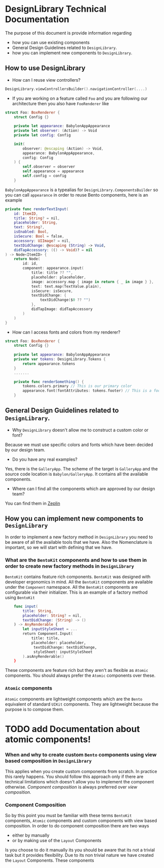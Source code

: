 # DesignLibrary Technical Documentation

The purpose of this document is provide information regarding

- how you can use existing components
- General Design Guidelines related to `DesignLibrary`.
- how you can implement new components to `DesignLibrary`.

## How to use DesignLibrary

- How can I reuse view controllers?

```swift
DesignLibrary.viewControllersBuilder().navigationController(....)
```

- If you are working on a feature called `Foo` and you are following our architecture then you also have `FooRenderer` like 

```swift
struct Foo: BoxRenderer {
    struct Config {}
   
    private let appearance: BabylonAppAppearance
    private let observer: (Action) -> Void
    private let config: Config

    init(
        observer: @escaping (Action) -> Void,
        appearance: BabylonAppAppearance,
        config: Config
    ) {
        self.observer = observer
        self.appearance = appearance
        self.config = config
    }
```

`BabylonAppAppearance` is a typealias for `DesignLibrary.ComponentsBuilder` so you can call `appearance` in order to reuse Bento components, here is an example

```swift
private func renderTextInput(
    id: ItemID,
    title: String? = nil,
    placeholder: String,
    text: String?,
    isEnabled: Bool,
    isSecure: Bool = false,
    accessory: UIImage? = nil,
    textDidChange: @escaping (String) -> Void,
    didTapAccessory: (() -> Void)? = nil
) -> Node<ItemID> {
    return Node(
        id: id,
        component: appearance.input(
            title: title ?? "",
            placeholder: placeholder,
            image: accessory.map { image in return { _ in image } },
            text: text.map(TextValue.plain),
            isSecure: isSecure,
            textDidChange: {
                textDidChange($0 ?? "")
            },
            didTapImage: didTapAccessory
        )
    )
}
```

- How can I access fonts and colors from my renderer? 

```swift
struct Foo: BoxRenderer {
    struct Config {}
   
    private let appearance: BabylonAppAppearance
    private var tokens: DesignLibrary.Tokens { 
        return appearance.tokens
    }
    .......

    private func renderSomething() {
        tokens.colors.primary // This is our primary color
        appearance.font(fontAttributes: tokens.footer) // This is a footer
    }

```

## General Design Guidelines related to `DesignLibrary`.

-  Why `DesignLibrary` doesn't allow me to construct a custom color or font?

Because we must use specific colors and fonts which have been decided by our design team.

- Do you have any real examples?

Yes, there is the `GalleryApp`. The scheme of the target is `GalleryApp` and the source
code location is `Babylon/GalleryApp`. It contains all the available components. 

- Where can I find all the components which are approved by our design team?

 You can find them in [Zeplin](https://zpl.io/2ZL1odJ)


## How you can implement new components to `DesignLibrary`

In order to implement a new factory method in `DesignLibrary` you need to 
be aware of all the available tools that we have.
Also the Nomenclature is important, so we will start with defining that we have.

### What are the `BentoKit` components and how to use them in order to create new factory methods in `DesignLibrary`

`BentoKit` contains feature rich components. `BentoKit` was designed with developer ergonomics in
mind. All the `BentoKit` components are available under the `Component` namespace.
All the `BentoKit` components are configurable via their initializer.
This is an example of a factory method using `BentoKit`

```swift
    func input(      
        title: String,
        placeholder: String? = nil,
        textDidChange: (String) -> ()
    ) -> AnyRenderable {
        let inputStyleSheet = ...
        return Component.Input(
            title: title, 
            placeholder: placeholder,
             textDidChange: textDidChange, 
             styleSheet: inputStyleSheet
        ).asAnyRenderable()
    }
```

These components are feature rich but they aren't as flexible as `Atomic` components.
You should always prefer the `Atomic` components over these.

### `Atomic` components

`Atomic` components are lightweight components which are the `Bento` equivalent of standard `UIKit` components.
They are lightweight because the purpose is to compose them.

# TODO add Documentation about atomic components!

### When and why to create custom  `Bento` components using view based composition in `DesignLibrary`

This applies when you create custom components from scratch. In practice this rarely happens. 
You should follow this approach only if there are technical limitations which doesn't allow you to implement the component otherwise.
*Component composition* is always preferred over *view composition*.

### Component Composition
So by this point you must be familiar with these terms `BentoKit` components, `Atomic` components and custom components with view based composition.
In order to do component composition there are two ways 
- either by manually
- or by making use of the `Layout` Components

Is you choose to do it manually its you should be aware that its not a trivial task but it provides flexibility.
Due to its non trivial nature we have created the `Layout` Components. 
These components